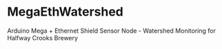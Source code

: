 # MegaEthWatershed
Arduino Mega + Ethernet Shield Sensor Node - Watershed Monitoring for Halfway Crooks Brewery
